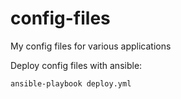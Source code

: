 # config-files
My config files for various applications

Deploy config files with ansible:
```
ansible-playbook deploy.yml
```
